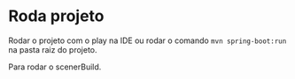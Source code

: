 # Roda projeto
Rodar o projeto com o play na IDE ou rodar o comando `mvn spring-boot:run` na pasta raiz do projeto.

Para rodar o scenerBuild. 